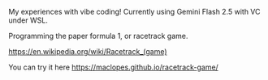 
My experiences with vibe coding! Currently using Gemini Flash 2.5 with VC under WSL.

Programming the paper formula 1, or racetrack game.

<https://en.wikipedia.org/wiki/Racetrack_(game)>

You can try it here <https://maclopes.github.io/racetrack-game/> 
